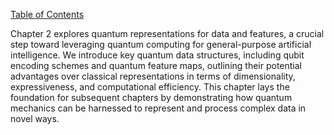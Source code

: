 [Table of Contents](#table-of-contents)

Chapter 2 explores quantum representations for data and features, a crucial step toward leveraging quantum computing for general-purpose artificial intelligence.  We introduce key quantum data structures, including qubit encoding schemes and quantum feature maps, outlining their potential advantages over classical representations in terms of dimensionality, expressiveness, and computational efficiency.  This chapter lays the foundation for subsequent chapters by demonstrating how quantum mechanics can be harnessed to represent and process complex data in novel ways.


<a id='chapter-2-subchapter-1'></a>